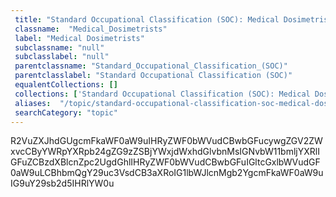 ```yaml
--- 
 title: "Standard Occupational Classification (SOC): Medical Dosimetrists" 
 classname:  "Medical_Dosimetrists" 
 label: "Medical Dosimetrists" 
 subclassname: "null" 
 subclasslabel: "null" 
 parentclassname: "Standard_Occupational_Classification_(SOC)" 
 parentclasslabel: "Standard Occupational Classification (SOC)" 
 equalentCollections: [] 
 collections: ['Standard Occupational Classification (SOC): Medical Dosimetrists']
 aliases:  "/topic/standard-occupational-classification-soc-medical-dosimetrists"  
 searchCategory: "topic" 
---
```

R2VuZXJhdGUgcmFkaWF0aW9uIHRyZWF0bWVudCBwbGFucywgZGV2ZWxvcCByYWRpYXRpb24gZG9zZSBjYWxjdWxhdGlvbnMsIGNvbW11bmljYXRlIGFuZCBzdXBlcnZpc2UgdGhlIHRyZWF0bWVudCBwbGFuIGltcGxlbWVudGF0aW9uLCBhbmQgY29uc3VsdCB3aXRoIG1lbWJlcnMgb2YgcmFkaWF0aW9uIG9uY29sb2d5IHRlYW0u